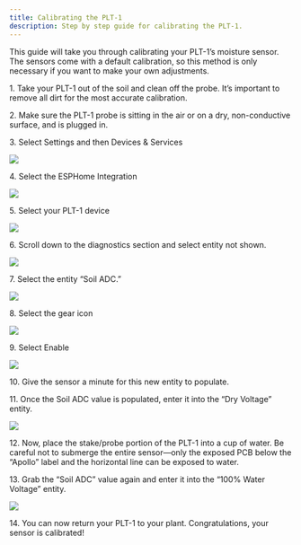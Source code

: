 ```yaml
---
title: Calibrating the PLT-1
description: Step by step guide for calibrating the PLT-1.
---
```

This guide will take you through calibrating your PLT-1’s moisture sensor. The sensors come with a default calibration, so this method is only necessary if you want to make your own adjustments.

1\. Take your PLT-1 out of the soil and clean off the probe. It’s important to remove all dirt for the most accurate calibration.

2\. Make sure the PLT-1 probe is sitting in the air or on a dry, non-conductive surface, and is plugged in.

3\. Select Settings and then Devices & Services

![](../../assets/5-1.png)

4\. Select the ESPHome Integration

![](../../assets/6.png)

5\. Select your PLT-1 device

![](../../assets/7.png)

6\. Scroll down to the diagnostics section and select entity not shown.

![](../../assets/1-5.png)

7\. Select the entity “Soil ADC.”

![](../../assets/1-6.png)

8\. Select the gear icon

![](../../assets/2-1.png)

9\. Select Enable

![](../../assets/3.png)

10\. Give the sensor a minute for this new entity to populate.

11\. Once the Soil ADC value is populated, enter it into the “Dry Voltage” entity.

![](assets/plt-1-calibration-pic-4.png)

12\. Now, place the stake/probe portion of the PLT-1 into a cup of water. Be careful not to submerge the entire sensor—only the exposed PCB below the “Apollo” label and the horizontal line can be exposed to water.

13\. Grab the “Soil ADC” value again and enter it into the “100% Water Voltage” entity.

![](assets/plt-1-calibration-pic-6.png)

14\. You can now return your PLT-1 to your plant. Congratulations, your sensor is calibrated!